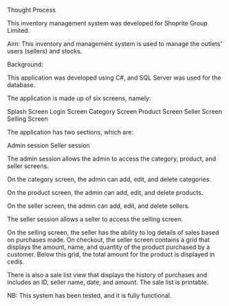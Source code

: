 Thought Process

This inventory management system was developed for Shoprite Group Limited. 

Aim: This inventory and management system is used to manage the outlets' users (sellers) and stocks.

Background:

This application was developed using C#, and SQL Server was used for the database. 

The application is made up of six screens, namely:

Splash Screen
Login Screen
Category Screen
Product Screen 
Seller Screen 
Selling Screen

The application has two sections, which are:

Admin session
Seller session

The admin session allows the admin to access the category, product, and seller screens.  

On the category screen, the admin can add, edit, and delete categories. 

On the product screen, the admin can add, edit, and delete products. 

On the seller screen, the admin can add, edit, and delete sellers. 

The seller session allows a seller to access the selling screen.  

On the selling screen, the seller has the ability to log details of sales based on purchases made. On checkout, the seller screen contains a grid that displays the amount, name, and quantity of the product purchased by a customer. Below this grid, the total amount for the product is displayed in cedis. 

There is also a sale list view that displays the history of purchases and includes an ID, seller name, date, and amount. The sale list is printable. 

NB: This system has been tested, and it is fully functional.


